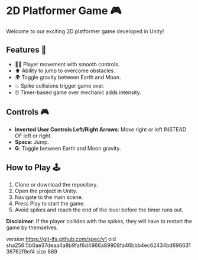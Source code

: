 # 2D Platformer Game 🎮

Welcome to our exciting 2D platformer game developed in Unity!

## Features 🚀

- 🏃‍♂️ Player movement with smooth controls.
- ⬆️ Ability to jump to overcome obstacles.
- 🌍 Toggle gravity between Earth and Moon.
- 💥 Spike collisions trigger game over.
- ⏰ Timer-based game over mechanic adds intensity.

## Controls 🎮

- **Inverted User Controls Left/Right Arrows**: Move right or left INSTEAD OF left or right.
- **Space**: Jump.
- **G**: Toggle between Earth and Moon gravity.

## How to Play 🕹️

1. Clone or download the repository.
2. Open the project in Unity.
3. Navigate to the main scene.
4. Press Play to start the game.
5. Avoid spikes and reach the end of the level before the timer runs out.

**Disclaimer**: If the player collides with the spikes, they will have to restart the game by themselves.


version https://git-lfs.github.com/spec/v1
oid sha256:5b0ae37deaa4a8b9faf6d4966a89908fa46bbb4ec62434bd69663136762f9ef4
size 869
